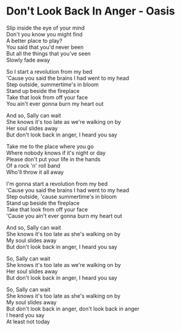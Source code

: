 # Don't Look Back In Anger - Oasis

Slip inside the eye of your mind\
Don't you know you might find\
A better place to play?\
You said that you'd never been\
But all the things that you've seen\
Slowly fade away

So I start a revolution from my bed\
'Cause you said the brains I had went to my head\
Step outside, summertime's in bloom\
Stand up beside the fireplace\
Take that look from off your face\
You ain't ever gonna burn my heart out

And so, Sally can wait\
She knows it's too late as we're walking on by\
Her soul slides away\
But don't look back in anger, I heard you say

Take me to the place where you go\
Where nobody knows if it's night or day\
Please don't put your life in the hands\
Of a rock 'n' roll band\
Who'll throw it all away

I'm gonna start a revolution from my bed\
'Cause you said the brains I had went to my head\
Step outside, 'cause summertime's in bloom\
Stand up beside the fireplace\
Take that look from off your face\
'Cause you ain't ever gonna burn my heart out

And so, Sally can wait\
She knows it's too late as she's walking on by\
My soul slides away\
But don't look back in anger, I heard you say

So, Sally can wait\
She knows it's too late as we're walking on by\
Her soul slides away\
But don't look back in anger, I heard you say

So, Sally can wait\
She knows it's too late as she's walking on by\
My soul slides away\
But don't look back in anger, don't look back in anger\
I heard you say\
At least not today